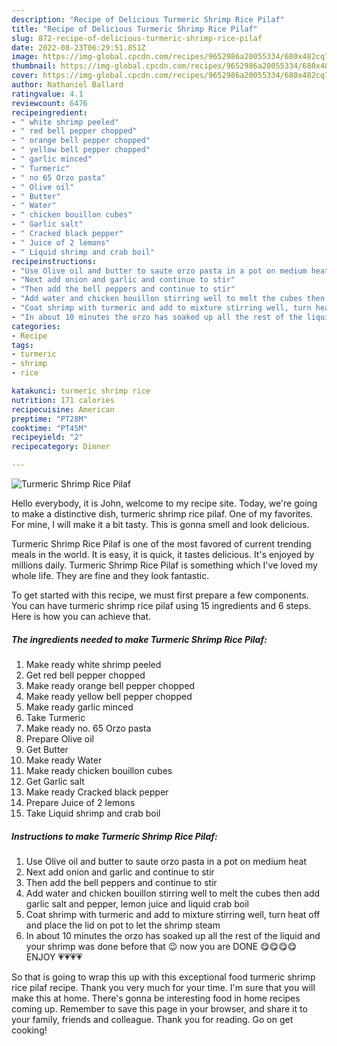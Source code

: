 ```yaml
---
description: "Recipe of Delicious Turmeric Shrimp Rice Pilaf"
title: "Recipe of Delicious Turmeric Shrimp Rice Pilaf"
slug: 872-recipe-of-delicious-turmeric-shrimp-rice-pilaf
date: 2022-08-23T06:29:51.851Z
image: https://img-global.cpcdn.com/recipes/9652986a20055334/680x482cq70/turmeric-shrimp-rice-pilaf-recipe-main-photo.jpg
thumbnail: https://img-global.cpcdn.com/recipes/9652986a20055334/680x482cq70/turmeric-shrimp-rice-pilaf-recipe-main-photo.jpg
cover: https://img-global.cpcdn.com/recipes/9652986a20055334/680x482cq70/turmeric-shrimp-rice-pilaf-recipe-main-photo.jpg
author: Nathaniel Ballard
ratingvalue: 4.1
reviewcount: 6476
recipeingredient:
- " white shrimp peeled"
- " red bell pepper chopped"
- " orange bell pepper chopped"
- " yellow bell pepper chopped"
- " garlic minced"
- " Turmeric"
- " no 65 Orzo pasta"
- " Olive oil"
- " Butter"
- " Water"
- " chicken bouillon cubes"
- " Garlic salt"
- " Cracked black pepper"
- " Juice of 2 lemons"
- " Liquid shrimp and crab boil"
recipeinstructions:
- "Use Olive oil and butter to saute orzo pasta in a pot on medium heat"
- "Next add onion and garlic and continue to stir"
- "Then add the bell peppers and continue to stir"
- "Add water and chicken bouillon stirring well to melt the cubes then add garlic salt and pepper, lemon juice and liquid crab boil"
- "Coat shrimp with turmeric and add to mixture stirring well, turn heat off and place the lid on pot to let the shrimp steam"
- "In about 10 minutes the orzo has soaked up all the rest of the liquid and your shrimp was done before that 😉 now you are DONE 😋😋😋😋 ENJOY 💗💗💗💗"
categories:
- Recipe
tags:
- turmeric
- shrimp
- rice

katakunci: turmeric shrimp rice 
nutrition: 171 calories
recipecuisine: American
preptime: "PT28M"
cooktime: "PT45M"
recipeyield: "2"
recipecategory: Dinner

---
```



![Turmeric Shrimp Rice Pilaf](https://img-global.cpcdn.com/recipes/9652986a20055334/680x482cq70/turmeric-shrimp-rice-pilaf-recipe-main-photo.jpg)

Hello everybody, it is John, welcome to my recipe site. Today, we're going to make a distinctive dish, turmeric shrimp rice pilaf. One of my favorites. For mine, I will make it a bit tasty. This is gonna smell and look delicious.

Turmeric Shrimp Rice Pilaf is one of the most favored of current trending meals in the world. It is easy, it is quick, it tastes delicious. It's enjoyed by millions daily. Turmeric Shrimp Rice Pilaf is something which I've loved my whole life. They are fine and they look fantastic.




To get started with this recipe, we must first prepare a few components. You can have turmeric shrimp rice pilaf using 15 ingredients and 6 steps. Here is how you can achieve that.

<!--inarticleads1-->

##### The ingredients needed to make Turmeric Shrimp Rice Pilaf:

1. Make ready  white shrimp peeled
1. Get  red bell pepper chopped
1. Make ready  orange bell pepper chopped
1. Make ready  yellow bell pepper chopped
1. Make ready  garlic minced
1. Take  Turmeric
1. Make ready  no. 65 Orzo pasta
1. Prepare  Olive oil
1. Get  Butter
1. Make ready  Water
1. Make ready  chicken bouillon cubes
1. Get  Garlic salt
1. Make ready  Cracked black pepper
1. Prepare  Juice of 2 lemons
1. Take  Liquid shrimp and crab boil




<!--inarticleads2-->

##### Instructions to make Turmeric Shrimp Rice Pilaf:

1. Use Olive oil and butter to saute orzo pasta in a pot on medium heat
1. Next add onion and garlic and continue to stir
1. Then add the bell peppers and continue to stir
1. Add water and chicken bouillon stirring well to melt the cubes then add garlic salt and pepper, lemon juice and liquid crab boil
1. Coat shrimp with turmeric and add to mixture stirring well, turn heat off and place the lid on pot to let the shrimp steam
1. In about 10 minutes the orzo has soaked up all the rest of the liquid and your shrimp was done before that 😉 now you are DONE 😋😋😋😋 ENJOY 💗💗💗💗




So that is going to wrap this up with this exceptional food turmeric shrimp rice pilaf recipe. Thank you very much for your time. I'm sure that you will make this at home. There's gonna be interesting food in home recipes coming up. Remember to save this page in your browser, and share it to your family, friends and colleague. Thank you for reading. Go on get cooking!
